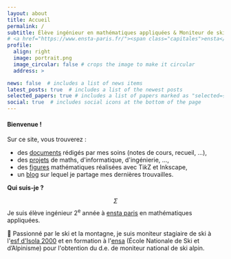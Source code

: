 ```yaml
---
layout: about
title: Accueil
permalink: /
subtitle: Élève ingénieur en mathématiques appliquées & Moniteur de ski
# <a href="https://www.ensta-paris.fr/"><span class="capitales">ensta</span> <span class="capitales">p</span>aris</a>
profile:
  align: right
  image: portrait.png
  image_circular: false # crops the image to make it circular
  address: >

news: false  # includes a list of news items
latest_posts: true  # includes a list of the newest posts
selected_papers: true # includes a list of papers marked as "selected={true}"
social: true  # includes social icons at the bottom of the page
---
```

#### **Bienvenue !**


Sur ce site, vous trouverez :
- des [documents](/publications/) rédigés par mes soins (notes de cours, recueil, ...),
- des [projets](/projects/) de maths, d'informatique, d'ingénierie, ...,
- des [figures](/figures/) mathématiques réalisées avec Ti*k*Z et Inkscape,
- un [blog](/blog/) sur lequel je partage mes dernières trouvailles.


**Qui suis-je ?**

$$\Sigma$$ Je suis élève ingénieur 2<sup>e</sup> année à [<span class="capitales">ensta</span> <span class="capitales">p</span>aris](https://www.ensta-paris.fr/) en mathématiques appliquées.

:ski: Passionné par le ski et la montagne, je suis moniteur stagiaire de ski à l'[<span class="capitales">esf</span> d'Isola 2000](https://www.esf-isola2000.com/) et en formation à l'<span class="capitales">[ensa](https://www.ensa.sports.gouv.fr/)</span> (École Nationale de Ski et d’Alpinisme) pour l'obtention du <span class="capitales">d.e.</span> de moniteur national de ski alpin.